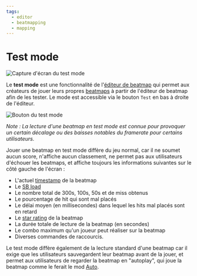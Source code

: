 ```yaml
---
tags:
  - editor
  - beatmapping
  - mapping
---
```


# Test mode

![Capture d'écran du test mode](img/test-mode-example.jpg "Utilisation du test mode avec la fonction de lecture automatique")

Le **test mode** est une fonctionnalité de l'[éditeur de beatmap](/wiki/Beatmap_Editor) qui permet aux créateurs de jouer leurs propres [beatmaps](/wiki/Beatmap) à partir de l'éditeur de beatmap afin de les tester. Le mode est accessible via le bouton `Test` en bas à droite de l'éditeur.

![Bouton du test mode](img/test-mode-button.png "Le bouton du test mode dans l'éditeur de beatmap")

*Note : La lecture d'une beatmap en test mode est connue pour provoquer un certain décalage ou des baisses notables du framerate pour certains utilisateurs.*

Jouer une beatmap en test mode diffère du jeu normal, car il ne soumet aucun score, n'affiche aucun classement, ne permet pas aux utilisateurs d'échouer les beatmaps, et affiche toujours les informations suivantes sur le côté gauche de l'écran :

- L'actuel [timestamp](/wiki/Modding/Timestamp) de la beatmap
- Le [SB load](/wiki/Beatmap_Editor/SB_Load)
- Le nombre total de 300s, 100s, 50s et de miss obtenus
- Le pourcentage de hit qui sont mal placés
- Le délai moyen (en millisecondes) dans lequel les hits mal placés sont en retard
- Le [star rating](/wiki/Beatmapping/Star_rating) de la beatmap  
- La durée totale de lecture de la beatmap (en secondes)
- Le combo maximum qu'un joueur peut réaliser sur la beatmap
- Diverses commandes de raccourcis.

Le test mode diffère également de la lecture standard d'une beatmap car il exige que les utilisateurs sauvegardent leur beatmap avant de la jouer, et permet aux utilisateurs de regarder la beatmap en "autoplay", qui joue la beatmap comme le ferait le mod [Auto](/wiki/Game_modifier/Auto).
